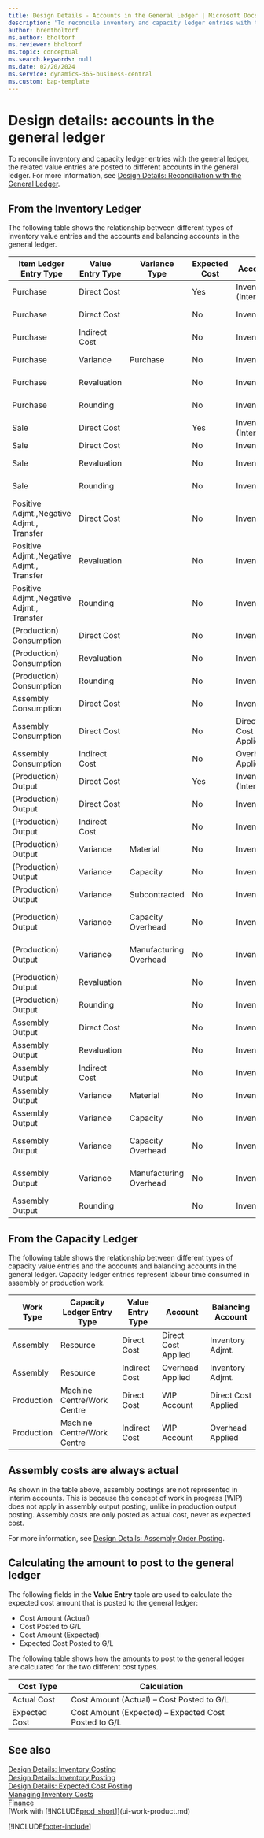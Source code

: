 ```yaml
---
title: Design Details - Accounts in the General Ledger | Microsoft Docs
description: 'To reconcile inventory and capacity ledger entries with the general ledger, the related value entries are posted to different accounts in the general ledger.'
author: brentholtorf
ms.author: bholtorf
ms.reviewer: bholtorf
ms.topic: conceptual
ms.search.keywords: null
ms.date: 02/20/2024
ms.service: dynamics-365-business-central
ms.custom: bap-template
---
```

# <a name="design-details-accounts-in-the-general-ledger"></a>Design details: accounts in the general ledger

To reconcile inventory and capacity ledger entries with the general ledger, the related value entries are posted to different accounts in the general ledger. For more information, see [Design Details: Reconciliation with the General Ledger](design-details-reconciliation-with-the-general-ledger.md).  

## <a name="from-the-inventory-ledger"></a>From the Inventory Ledger

The following table shows the relationship between different types of inventory value entries and the accounts and balancing accounts in the general ledger.  

|**Item Ledger Entry Type**|**Value Entry Type**|**Variance Type**|**Expected Cost**|**Account**|**Balancing Account**|  
|--------------------------------|--------------------------|-----------------------|-----------------------|-----------------|---------------------------|  
|Purchase|Direct Cost||Yes|Inventory (Interim)|Invt. Accrual Acc. (Interim)|  
|Purchase|Direct Cost||No|Inventory|Direct Cost Applied|  
|Purchase|Indirect Cost||No|Inventory|Overhead Applied|  
|Purchase|Variance|Purchase|No|Inventory|Purchase Variance|  
|Purchase|Revaluation||No|Inventory|Inventory Adjmt.|  
|Purchase|Rounding||No|Inventory|Inventory Adjmt.|  
|Sale|Direct Cost||Yes|Inventory (Interim)|COGS (Interim)|  
|Sale|Direct Cost||No|Inventory|COGS|  
|Sale|Revaluation||No|Inventory|Inventory Adjmt.|  
|Sale|Rounding||No|Inventory|Inventory Adjmt.|  
|Positive Adjmt.,Negative Adjmt., Transfer|Direct Cost||No|Inventory|Inventory Adjmt.|  
|Positive Adjmt.,Negative Adjmt., Transfer|Revaluation||No|Inventory|Inventory Adjmt.|  
|Positive Adjmt.,Negative Adjmt., Transfer|Rounding||No|Inventory|Inventory Adjmt.|  
|(Production) Consumption|Direct Cost||No|Inventory|WIP|  
|(Production) Consumption|Revaluation||No|Inventory|Inventory Adjmt.|  
|(Production) Consumption|Rounding||No|Inventory|Inventory Adjmt.|  
|Assembly Consumption|Direct Cost||No|Inventory|Inventory Adjmt.|  
|Assembly Consumption|Direct Cost||No|Direct Cost Applied|Inventory Adjmt.|  
|Assembly Consumption|Indirect Cost||No|Overhead Applied|Inventory Adjmt.|  
|(Production) Output|Direct Cost||Yes|Inventory (Interim)|WIP|  
|(Production) Output|Direct Cost||No|Inventory|WIP|  
|(Production) Output|Indirect Cost||No|Inventory|Overhead Applied|  
|(Production) Output|Variance|Material|No|Inventory|Material Variance|  
|(Production) Output|Variance|Capacity|No|Inventory|Capacity Variance|  
|(Production) Output|Variance|Subcontracted|No|Inventory|Subcontracted Variance|  
|(Production) Output|Variance|Capacity Overhead|No|Inventory|Cap. Overhead Variance|  
|(Production) Output|Variance|Manufacturing Overhead|No|Inventory|Mfg. Overhead Variance|  
|(Production) Output|Revaluation||No|Inventory|Inventory Adjmt.|  
|(Production) Output|Rounding||No|Inventory|Inventory Adjmt.|  
|Assembly Output|Direct Cost||No|Inventory|Inventory Adjmt.|  
|Assembly Output|Revaluation||No|Inventory|Inventory Adjmt.|  
|Assembly Output|Indirect Cost||No|Inventory|Overhead Applied|  
|Assembly Output|Variance|Material|No|Inventory|Material Variance|  
|Assembly Output|Variance|Capacity|No|Inventory|Capacity Variance|  
|Assembly Output|Variance|Capacity Overhead|No|Inventory|Cap. Overhead Variance|  
|Assembly Output|Variance|Manufacturing Overhead|No|Inventory|Mfg. Overhead Variance|  
|Assembly Output|Rounding||No|Inventory|Inventory Adjmt.|  

## <a name="from-the-capacity-ledger"></a>From the Capacity Ledger

 The following table shows the relationship between different types of capacity value entries and the accounts and balancing accounts in the general ledger. Capacity ledger entries represent labour time consumed in assembly or production work.  

|**Work Type**|**Capacity Ledger Entry Type**|**Value Entry Type**|**Account**|**Balancing Account**|  
|-------------------|------------------------------------|--------------------------|-----------------|---------------------------|  
|Assembly|Resource|Direct Cost|Direct Cost Applied|Inventory Adjmt.|  
|Assembly|Resource|Indirect Cost|Overhead Applied|Inventory Adjmt.|  
|Production|Machine Centre/Work Centre|Direct Cost|WIP Account|Direct Cost Applied|  
|Production|Machine Centre/Work Centre|Indirect Cost|WIP Account|Overhead Applied|  

## <a name="assembly-costs-are-always-actual"></a>Assembly costs are always actual

 As shown in the table above, assembly postings are not represented in interim accounts. This is because the concept of work in progress (WIP) does not apply in assembly output posting, unlike in production output posting. Assembly costs are only posted as actual cost, never as expected cost.  

 For more information, see [Design Details: Assembly Order Posting](design-details-assembly-order-posting.md).  

## <a name="calculating-the-amount-to-post-to-the-general-ledger"></a>Calculating the amount to post to the general ledger

 The following fields in the **Value Entry** table are used to calculate the expected cost amount that is posted to the general ledger:  

- Cost Amount (Actual)  
- Cost Posted to G/L  
- Cost Amount (Expected)  
- Expected Cost Posted to G/L  

The following table shows how the amounts to post to the general ledger are calculated for the two different cost types.  

|Cost Type|Calculation|  
|---------------|-----------------|  
|Actual Cost|Cost Amount (Actual) – Cost Posted to G/L|  
|Expected Cost|Cost Amount (Expected) –  Expected Cost Posted to G/L|  

## <a name="see-also"></a>See also

[Design Details: Inventory Costing](design-details-inventory-costing.md)  
[Design Details: Inventory Posting](design-details-inventory-posting.md)  
[Design Details: Expected Cost Posting](design-details-expected-cost-posting.md)  
[Managing Inventory Costs](finance-manage-inventory-costs.md)  
[Finance](finance.md)  
[Work with [!INCLUDE[prod_short](includes/prod_short.md)]](ui-work-product.md)  

[!INCLUDE[footer-include](includes/footer-banner.md)]
